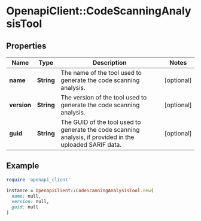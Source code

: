 # OpenapiClient::CodeScanningAnalysisTool

## Properties

| Name | Type | Description | Notes |
| ---- | ---- | ----------- | ----- |
| **name** | **String** | The name of the tool used to generate the code scanning analysis. | [optional] |
| **version** | **String** | The version of the tool used to generate the code scanning analysis. | [optional] |
| **guid** | **String** | The GUID of the tool used to generate the code scanning analysis, if provided in the uploaded SARIF data. | [optional] |

## Example

```ruby
require 'openapi_client'

instance = OpenapiClient::CodeScanningAnalysisTool.new(
  name: null,
  version: null,
  guid: null
)
```

